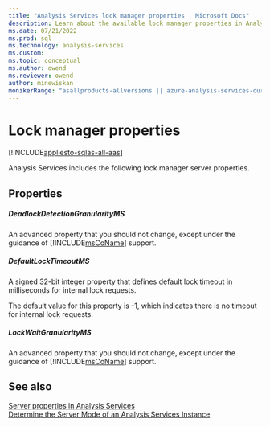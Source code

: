 ```yaml
---
title: "Analysis Services lock manager properties | Microsoft Docs"
description: Learn about the available lock manager properties in Analysis Services, like DefaultLockTimeoutMS and DeadlockDetectionGranularityMS.
ms.date: 07/21/2022
ms.prod: sql
ms.technology: analysis-services
ms.custom: 
ms.topic: conceptual
ms.author: owend
ms.reviewer: owend
author: minewiskan
monikerRange: "asallproducts-allversions || azure-analysis-services-current || >= sql-analysis-services-2016"
---
```

# Lock manager properties

[!INCLUDE[appliesto-sqlas-all-aas](../includes/appliesto-sqlas-all-aas.md)]

Analysis Services includes the following lock manager server properties.  
  
## Properties

##### DeadlockDetectionGranularityMS

An advanced property that you should not change, except under the guidance of [!INCLUDE[msCoName](../includes/msconame-md.md)] support.  

##### DefaultLockTimeoutMS

A signed 32-bit integer property that defines default lock timeout in milliseconds for internal lock requests.  
  
The default value for this property is -1, which indicates there is no timeout for internal lock requests.  
  
##### LockWaitGranularityMS

An advanced property that you should not change, except under the guidance of [!INCLUDE[msCoName](../includes/msconame-md.md)] support.  
  
## See also

[Server properties in Analysis Services](../../analysis-services/server-properties/server-properties-in-analysis-services.md)  
[Determine the Server Mode of an Analysis Services Instance](../../analysis-services/instances/determine-the-server-mode-of-an-analysis-services-instance.md)  
